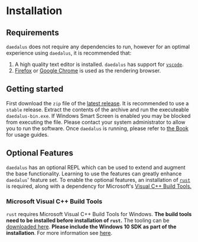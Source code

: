 # Installation

## Requirements
`daedalus` does not require any dependencies to run, however for an optimal experience
using `daedalus`, it is recommended that:
1. A high quality text editor is installed. `daedalus` has support for [`vscode`].
2. [Firefox] or [Google Chrome] is used as the rendering browser.

## Getting started
First download the `zip` file of the [latest
release](https://github.com/kdr-aus/daedalus/releases). It is recommended to use a
`stable` release. Extract the contents of the archive and run the executeable
`daedalus-bin.exe`. If Windows Smart Screen is enabled you may be blocked from executing
the file. Please contact your system administrator to allow you to run the software.
Once `daedalus` is running, please refer to [the Book](https://kdr-aus.github.io/daedalus/) for usage guides.

## Optional Features
`daedalus` has an optional REPL which can be used to extend and augment the base
functionality.
Learning to use the features can greatly enhance `daedalus`' feature set. To enable the
optional features, an installation of [`rust`] is required, along with a dependency for Microsoft's
[Visual C++ Build Tools.][build-tools]

### Microsoft Visual C++ Build Tools
`rust` requires Microsoft Visual C++ Build Tools for Windows. **The build tools need to be installed before installation of `rust`.** The tooling can be [downloaded
here][build-tools].
**Please include the Windows 10 SDK as part of the installation**. For more information see [here](https://www.rust-lang.org/tools/install).

[build-tools]: https://visualstudio.microsoft.com/downloads/#build-tools-for-visual-studio-2019
[`vscode`]: https://code.visualstudio.com/
[Firefox]: https://www.mozilla.org/en-US/firefox/new/
[Google Chrome]: https://www.google.com/chrome/
[`rust`]: https://www.rust-lang.org/
